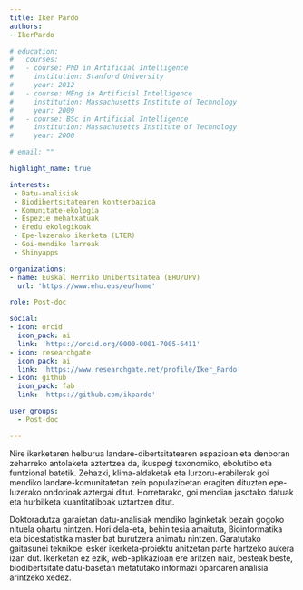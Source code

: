 ```yaml
---
title: Iker Pardo
authors:
- IkerPardo

# education:
#   courses:
#   - course: PhD in Artificial Intelligence
#     institution: Stanford University
#     year: 2012
#   - course: MEng in Artificial Intelligence
#     institution: Massachusetts Institute of Technology
#     year: 2009
#   - course: BSc in Artificial Intelligence
#     institution: Massachusetts Institute of Technology
#     year: 2008

# email: ""

highlight_name: true

interests:
 - Datu-analisiak
 - Biodibertsitatearen kontserbazioa
 - Komunitate-ekologia
 - Espezie mehatxatuak
 - Eredu ekologikoak
 - Epe-luzerako ikerketa (LTER)
 - Goi-mendiko larreak
 - Shinyapps

organizations:
- name: Euskal Herriko Unibertsitatea (EHU/UPV)
  url: 'https://www.ehu.eus/eu/home'

role: Post-doc

social:
- icon: orcid
  icon_pack: ai
  link: 'https://orcid.org/0000-0001-7005-6411'
- icon: researchgate
  icon_pack: ai
  link: 'https://www.researchgate.net/profile/Iker_Pardo'
- icon: github
  icon_pack: fab
  link: 'https://github.com/ikpardo'

user_groups: 
  - Post-doc

---
```


Nire ikerketaren helburua landare-dibertsitatearen espazioan eta denboran zeharreko antolaketa aztertzea da, ikuspegi taxonomiko, ebolutibo eta funtzional batetik. Zehazki, klima-aldaketak eta lurzoru-erabilerak goi mendiko landare-komunitatetan zein populazioetan eragiten dituzten epe-luzerako ondorioak aztergai ditut. Horretarako, goi mendian jasotako datuak eta hurbilketa kuantitatiboak uztartzen ditut.

Doktoradutza garaietan datu-analisiak mendiko laginketak bezain gogoko nituela ohartu nintzen. Hori dela-eta, behin tesia amaituta, Bioinformatika eta bioestatistika master bat burutzera animatu nintzen. Garatutako gaitasunei teknikoei esker ikerketa-proiektu anitzetan parte hartzeko aukera izan dut. Ikerketan ez ezik, web-aplikazioan ere aritzen naiz, besteak beste, biodibertsitate datu-basetan metatutako informazi oparoaren analisia arintzeko xedez.


